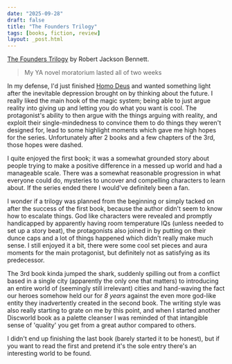 ```yaml
---
date: "2025-09-28"
draft: false
title: "The Founders Trilogy"
tags: [books, fiction, review]
layout: _post.html
---
```


[The Founders Trilogy](https://www.goodreads.com/series/228579-the-founders-trilogy) by Robert Jackson Bennett.

> My YA novel moratorium lasted all of two weeks

In my defense, I'd just finished [Homo Deus](/books/homo_deus.md) and wanted something light after the inevitable depression brought on by thinking about the future. I really liked the main hook of the magic system; being able to just argue reality into giving up and letting you do what you want is cool. The protagonist's ability to then argue with the things arguing with reality, and exploit their single-mindedness to convince them to do things they weren't designed for, lead to some highlight moments which gave me high hopes for the series. Unfortunately after 2 books and a few chapters of the 3rd, those hopes were dashed.

I quite enjoyed the first book; it was a somewhat grounded story about people trying to make a positive difference in a messed up world and had a manageable scale. There was a somewhat reasonable progression in what everyone could do, mysteries to uncover and compelling characters to learn about. If the series ended there I would've definitely been a fan.

I wonder if a trilogy was planned from the beginning or simply tacked on after the success of the first book, because the author didn't seem to know how to escalate things. God like characters were revealed and promptly handicapped by apparently having room temperature IQs (unless needed to set up a story beat), the protagonists also joined in by putting on their dunce caps and a lot of things happened which didn't really make much sense. I still enjoyed it a bit, there were some cool set pieces and aura moments for the main protagonist, but definitely not as satisfying as its predecessor.

The 3rd book kinda jumped the shark, suddenly spilling out from a conflict based in a single city (apparently the only one that matters) to introducing an entire world of (seemingly still irrelevant) cities and hand-waving the fact our heroes somehow held our for _8 years_ against the even more god-like entity they inadvertently created in the second book. The writing style was also really starting to grate on me by this point, and when I started another Discworld book as a palette cleanser I was reminded of that intangible sense of 'quality' you get from a great author compared to others.

I didn't end up finishing the last book (barely started it to be honest), but if you want to read the first and pretend it's the sole entry there's an interesting world to be found.
